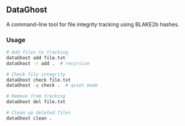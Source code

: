 ## DataGhost
A command-line tool for file integrity tracking using BLAKE2b hashes.
### Usage
```bash
# Add files to tracking
dataGhost add file.txt
dataGhost -r add .  # recursive

# Check file integrity  
dataGhost check file.txt
dataGhost -q check .  # quiet mode

# Remove from tracking
dataGhost del file.txt

# Clean up deleted files
dataGhost clean .
```
